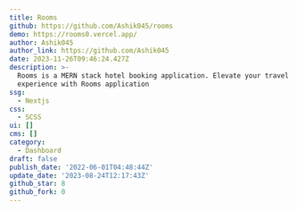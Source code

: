 ```yaml
---
title: Rooms
github: https://github.com/Ashik045/rooms
demo: https://rooms0.vercel.app/
author: Ashik045
author_link: https://github.com/Ashik045
date: 2023-11-26T09:46:24.427Z
description: >-
  Rooms is a MERN stack hotel booking application. Elevate your travel
  experience with Rooms application
ssg:
  - Nextjs
css:
  - SCSS
ui: []
cms: []
category:
  - Dashboard
draft: false
publish_date: '2022-06-01T04:48:44Z'
update_date: '2023-08-24T12:17:43Z'
github_star: 8
github_fork: 0
---
```


